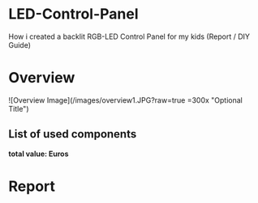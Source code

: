 # LED-Control-Panel
How i created a backlit RGB-LED Control Panel for my kids (Report / DIY Guide)

# Overview

![Overview Image](/images/overview1.JPG?raw=true =300x "Optional Title")

## List of used components

**total value: Euros**

# Report
